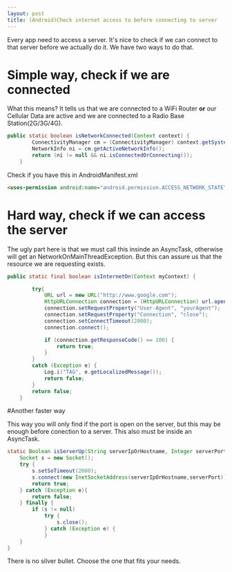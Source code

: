 ```yaml
---
layout: post
title: (Android)Check internet access to before connecting to server
---
```

Every app need to access a server. It's nice to check if we can connect to that server before we actually do it.
We have two ways to do that.

# Simple way, check if we are connected

What this means? It tells us that we are connected to a WiFi Router **or** our Cellular Data are active and we are connected to a Radio Base Station(2G/3G/4G).

```java
public static boolean isNetworkConnected(Context context) {
		ConnectivityManager cm = (ConnectivityManager) context.getSystemService(Context.CONNECTIVITY_SERVICE);
		NetworkInfo ni = cm.getActiveNetworkInfo();
		return (ni != null && ni.isConnectedOrConnecting());
	}
```
Check if you have this in AndroidManifest.xml

```xml
<uses-permission android:name="android.permission.ACCESS_NETWORK_STATE" />
```

# Hard way, check if we can access the server

The ugly part here is that we must call this insinde an AsyncTask, otherwise will get an NetworkOnMainThreadException. But this can assure us that the resource we are requesting exists.

```java
public static final boolean isInternetOn(Context myContext) {

		try{
			URL url = new URL("http://www.google.com");
			HttpURLConnection connection = (HttpURLConnection) url.openConnection();
			connection.setRequestProperty("User-Agent", "yourAgent");
			connection.setRequestProperty("Connection", "close");
			connection.setConnectTimeout(2000);
			connection.connect();

			if (connection.getResponseCode() == 200) {
				return true;
			}
		}
		catch (Exception e) {
			Log.i("TAG", e.getLocalizedMessage());
			return false;
		}
		return false;
	}
```

#Another faster way

This way you will only find if the port is open on the server, but this may be enough before conection to a server. This also must be inside an AsyncTask.

```java
static Boolean isServerUp(String serverIpOrHostname, Integer serverPort){
	Socket s = new Socket();
	try {
		s.setSoTimeout(2000);
		s.connect(new InetSocketAddress(serverIpOrHostname,serverPort));
		return true;
	} catch (Exception e){
		return false;
	} finally {
		if (s != null)
			try {
				s.close();
			} catch (Exception e) {
			}
	}
}
```

There is no silver bullet. Choose the one that fits your needs. 
